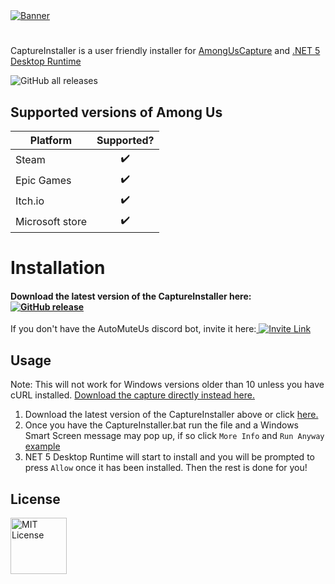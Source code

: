 <a href="https://automute.us">
<img alt="Banner" src="./banner.png">
</a>

# 

CaptureInstaller is a user friendly installer for [AmongUsCapture](https://github.com/denverquane/amonguscapture) and [.NET 5 Desktop Runtime](https://dotnet.microsoft.com/download/dotnet/5.0#runtime-desktop-5.0.1) 

![GitHub all releases](https://img.shields.io/github/downloads/automuteus/capture-install/total?label=Total%20Downloads)

## Supported versions of Among Us
| Platform        | Supported? |
|-----------------|:------------:|
| Steam           |      ✔️     |
| Epic Games      |      ✔️     |
| Itch.io         |      ✔️     |
| Microsoft store |      ✔️     |

# Installation

<h4>Download the latest version of the CaptureInstaller here:
<a href="https://github.com/automuteus/capture-install/releases/latest/download/CaptureInstaller.bat" target="_blank">
<img alt="GitHub release" src="https://img.shields.io/github/v/release/automuteus/capture-install?color=blue&label=Download&style=square">
</a></h4>

If you don't have the AutoMuteUs discord bot, invite it here:<a href="add.automute.us" alt="invite"> <img alt="Invite Link" src="https://img.shields.io/static/v1?label=bot&message=invite%20me&color=purple">
 </a>

## Usage

Note: This will not work for Windows versions older than 10 unless you have cURL installed. [Download the capture directly instead here.](https://github.com/automuteus/amonguscapture/releases/latest)

1) Download the latest version of the CaptureInstaller above or click [here.](https://github.com/automuteus/capture-install/releases/latest/download/CaptureInstaller.bat)
2) Once you have the CaptureInstaller.bat run the file and a Windows Smart Screen message may pop up, if so click `More Info` and `Run Anyway` [example](https://media.discordapp.net/attachments/780435741650059268/798023233186168863/smartscreen.png)
3) NET 5 Desktop Runtime will start to install and you will be prompted to press `Allow` once it has been installed. Then the rest is done for you!





## License
<a href="https://github.com/automuteus/capture-install/blob/main/LICENSE"><img width=90 src="https://upload.wikimedia.org/wikipedia/commons/0/0c/MIT_logo.svg" alt="MIT License"></a>

 
